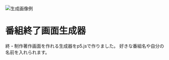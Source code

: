 ![生成画像例](https://github.com/miyazaki-yuko/syuryoImageGenerator/blob/images/end.png)
# 番組終了画面生成器
終・制作著作画面を作れる生成器をp5.jsで作りました。
好きな番組名や自分の名前を入れられます。
